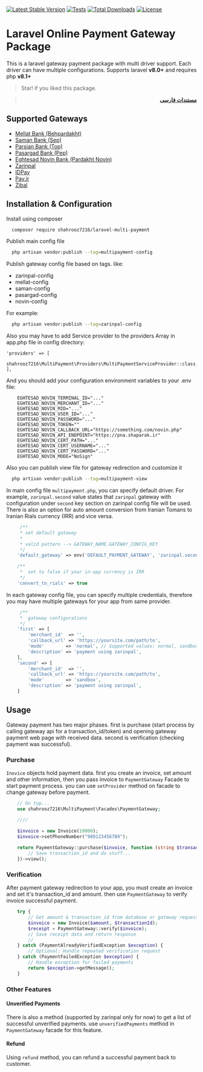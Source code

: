 [![Latest Stable Version](https://poser.pugx.org/shahrooz7216/laravel-multi-payment/v)](//packagist.org/packages/shahrooz7216/laravel-multi-payment)
[![Tests](https://github.com/shahrooz7216/laravel-multi-payment/actions/workflows/tests.yml/badge.svg)](https://github.com/shahrooz7216/laravel-multi-payment/actions/workflows/tests.yml)
[![Total Downloads](https://poser.pugx.org/shahrooz7216/laravel-multi-payment/downloads)](//packagist.org/packages/shahrooz7216/laravel-multi-payment)
[![License](https://poser.pugx.org/shahrooz7216/laravel-multi-payment/license)](//packagist.org/packages/shahrooz7216/laravel-multi-payment)

# Laravel Online Payment Gateway Package

This is a laravel gateway payment package with multi driver support. Each driver can have multiple configurations.
Supports laravel **v8.0+** and requires php **v8.1+**

> Star! if you liked this package.

<div dir="rtl">

> **[مستندات فارسی][readme-link-fa]**
</div>

## Supported Gateways

- [Mellat Bank (Behpardakht)](https://behpardakht.com)
- [Saman Bank (Sep)](https://sep.ir)
- [Parsian Bank (Top)](https://pec.ir)
- [Pasargad Bank (Pep)](https://pep.co.ir)
- [Eghtesad Novin Bank (Pardakht Novin)](https://pna.co.ir)
- [Zarinpal](https://zarinpal.com)
- [IDPay](https://idpay.ir)
- [Pay.ir](https://pay.ir)
- [Zibal](https://zibal.ir)

## Installation & Configuration

Install using composer

```bash 
  composer require shahrooz7216/laravel-multi-payment
```

Publish main config file

```bash
  php artisan vendor:publish --tag=multipayment-config
```

Publish gateway config file based on tags. like:
- zarinpal-config
- mellat-config
- saman-config
- pasargad-config
- novin-config
  
For example:

```bash
  php artisan vendor:publish --tag=zarinpal-config
```
Also you may have to add Service provider to the providers Array in app.php file in config directory:

```
'providers' => [
    shahrooz7216\MultiPayment\Providers\MultiPaymentServiceProvider::class,
],
```

And you should add your configuration environment variables to your .env file:
````
    EGHTESAD_NOVIN_TERMINAL_ID="..."
    EGHTESAD_NOVIN_MERCHANT_ID="..."
    EGHTESAD_NOVIN_MID="..."
    EGHTESAD_NOVIN_USER_ID="..."
    EGHTESAD_NOVIN_PASSWORD="..."
    EGHTESAD_NOVIN_TOKEN=""
    EGHTESAD_NOVIN_CALLBACK_URL="https://something.com/novin.php"
    EGHTESAD_NOVIN_API_ENDPOINT="https://pna.shaparak.ir"
    EGHTESAD_NOVIN_CERT_PATH="..."
    EGHTESAD_NOVIN_CERT_USERNAME="..."
    EGHTESAD_NOVIN_CERT_PASSWORD="..."
    EGHTESAD_NOVIN_MODE="NoSign" 
````


Also you can publish view file for gateway redirection and customize it
```bash
  php artisan vendor:publish --tag=multipayment-view
```

In main config file `multipayment.php`, you can specify default driver. For example, `zarinpal.second` value states that `zarinpal` gateway with configuration under `second` key section on zarinpal config file will be used. There is also an option for auto amount conversion from Iranian Tomans to Iranian Rials currency (IRR) and vice versa.

```php
     /**
     * set default gateway
     * 
     * valid pattern --> GATEWAY_NAME.GATEWAY_CONFIG_KEY 
     */
    'default_gateway' => env('DEFAULT_PAYMENT_GATEWAY', 'zarinpal.second'),

    /**
     *  set to false if your in-app currency is IRR
     */
    'convert_to_rials' => true
```

In each gateway config file, you can specify multiple credentials, therefore you may have multiple gateways for your app from same provider.

```php
     /**
     *  gateway configurations
     */
    'first' => [
        'merchant_id'  => '',
        'callback_url' => 'https://yoursite.com/path/to',
        'mode'        => 'normal', // Supported values: normal, sandbox, zaringate
        'description' => 'payment using zarinpal',
    ],
    'second' => [
        'merchant_id'  => '',
        'callback_url' => 'https://yoursite.com/path/to',
        'mode'        => 'sandbox',
        'description' => 'payment using zarinpal',
    ]
```

## Usage

Gateway payment has two major phases. first is purchase (start process by calling gateway api for a
transaction_id/token) and opening gateway payment web page with received data. second is verification (checking
payment was successful).

### Purchase

`Inovice` objects hold payment data. first you create an invoice, set amount and other information, then you pass invoice to `PaymentGateway` Facade to start payment process. you can use `setProvider` method on facade to change gateway before payment.

```php
    // On top...
    use shahrooz7216\MultiPayment\Facades\PaymentGateway;

    ////

    $invoice = new Invoice(10000);
    $invoice->setPhoneNumber("989123456789");
    
    return PaymentGateway::purchase($invoice, function (string $transactionId) {
        // Save transaction_id and do stuff...
    })->view();
```

### Verification

After payment gateway redirection to your app, you must create an invoice and set it's transaction_id and amount. then use `PaymentGateway` to verify invoice successful payment.

```php
    try {
        // Get amount & transaction_id from database or gateway request
        $invoice = new Invoice($amount, $transactionId);
        $receipt = PaymentGateway::verify($invoice);
        // Save receipt data and return response
        //
    } catch (PaymentAlreadyVerifiedException $exception) {
        // Optional: Handle repeated verification request
    } catch (PaymentFailedException $exception) {
        // Handle exception for failed payments
        return $exception->getMessage();
    }
```

### Other Features

#### Unverified Payments

There is also a method (supported by zarinpal only for now) to get a list of successful unverified payments. use `unverifiedPayments` method in `PaymentGateway` facade for this feature.

#### Refund

Using `refund` method, you can refund a successful payment back to customer.

[readme-link-fa]: README-FA.md

[readme-link-en]: README.md
